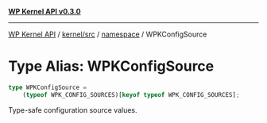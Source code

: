 [**WP Kernel API v0.3.0**](../../../../../README.md)

---

[WP Kernel API](../../../../../README.md) / [kernel/src](../../../README.md) / [namespace](../README.md) / WPKConfigSource

# Type Alias: WPKConfigSource

```ts
type WPKConfigSource =
	(typeof WPK_CONFIG_SOURCES)[keyof typeof WPK_CONFIG_SOURCES];
```

Type-safe configuration source values.
